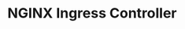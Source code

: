 ---
title: NGINX Ingress Controller
weight: 5
description: "Learn how to deploy NGINX Ingress Controller with NGINX Service Mesh."
url: /nginx-service-mesh/tutorials/kic/
---